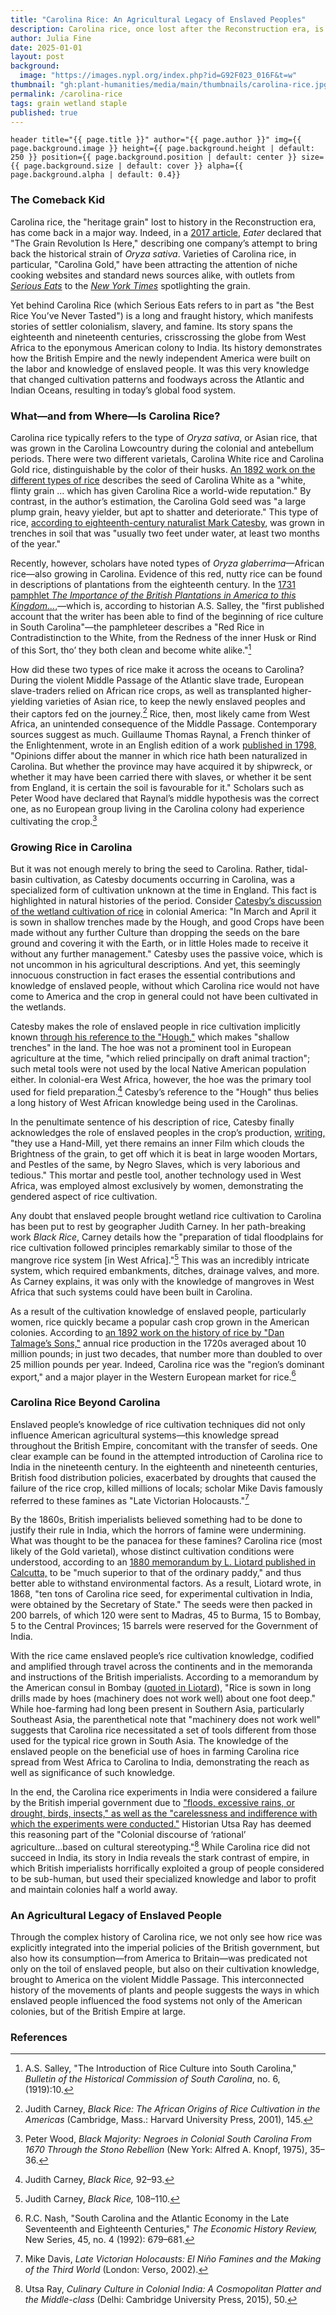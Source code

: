 ```yaml
---
title: "Carolina Rice: An Agricultural Legacy of Enslaved Peoples"
description: Carolina rice, once lost after the Reconstruction era, is being revived as a heritage grain with deep historical roots. Its story uncovers a legacy of slavery, settler colonialism, and exploitation that shaped both the British Empire and early America.
author: Julia Fine
date: 2025-01-01
layout: post
background:
  image: "https://images.nypl.org/index.php?id=G92F023_016F&t=w"
thumbnail: "gh:plant-humanities/media/main/thumbnails/carolina-rice.jpg"
permalink: /carolina-rice
tags: grain wetland staple
published: true
---
```


`header title="{{ page.title }}" author="{{ page.author }}" img={{ page.background.image }} height={{ page.background.height | default: 250 }} position={{ page.background.position | default: center }} size={{ page.background.size | default: cover }} alpha={{ page.background.alpha | default: 0.4}}`

<param title="American Civil War" eid="Q8676" aliases="Civil War">

### The Comeback Kid
  
Carolina rice, the "heritage grain" lost to history in the Reconstruction era, has come back in a major way. Indeed, in a [2017 article,](https://www.eater.com/ad/15973794/carolina-gold-rice-heritage-grains) _Eater_ declared that "The Grain Revolution Is Here," describing one company’s attempt to bring back the historical strain of <span eid="Q161426">_Oryza sativa_</span>. Varieties of Carolina rice, in particular, "Carolina Gold," have been attracting the attention of niche cooking websites and standard news sources alike, with outlets from [_Serious Eats_](https://www.seriouseats.com/2016/05/carolina-gold-heirloom-rice-anson-mills.html) to the [_New York Times_](https://www.nytimes.com/2018/02/13/dining/hill-rice-slave-history.html?auth=login-email&login=email) spotlighting the grain.
<param ve-image manifest="wc:The-rice-bird.jpg"
	title="Illustration of Rice and the Rice-Bird in the Carolina Colony, 1754.">
<param title="Oryza sativa" eid="Q161426">
<param title="Reconstruction Era" eid="Q623429" aliases="Reconstruction era"> 


Yet behind Carolina Rice (which Serious Eats refers to in part as "the Best Rice You’ve Never Tasted") is a long and fraught history, which manifests stories of settler colonialism, slavery, and famine. Its story spans the eighteenth and nineteenth centuries, crisscrossing the globe from West Africa to the eponymous American colony to India. Its history demonstrates how the British Empire and the newly independent America were built on the labor and knowledge of enslaved people. It was this very knowledge that changed cultivation patterns and foodways across the Atlantic and Indian Oceans, resulting in today’s global food system.
<param ve-map title="Different Areas of Carolina Rice Cultivation" center="23.950780, 0.270493" zoom="2">
<param ve-map-layer geojson active title="Different areas of Carolina Rice Cultivation" url="/geojson/carolina_rice_points.json">
<param title="foodways" eid="Q5465576">


### What—and from Where—Is Carolina Rice?
Carolina rice typically refers to the type of _Oryza sativa_, or Asian rice, that was grown in the Carolina Lowcountry during the colonial and antebellum periods. There were two different varietals, Carolina White rice and Carolina Gold rice, distinguishable by the color of their husks. [An 1892 work on the different types of rice](https://www.biodiversitylibrary.org/item/82844#page/27/mode/1up) describes the seed of Carolina White as a "white, flinty grain ... which has given Carolina Rice a world-wide reputation." By contrast, in the author’s estimation, the Carolina Gold seed was "a large plump grain, heavy yielder, but apt to shatter and deteriorate." This type of rice, [according to eighteenth-century naturalist Mark Catesby,](https://www.biodiversitylibrary.org/pageimage/38993744) was grown in trenches in soil that was "usually two feet under water, at least two months of the year."
<param ve-map title="The Carolina Lowcountry" center="32.779411, -79.943708" zoom="7" stroke-width="0">
<param ve-map-layer geojson active url="/geojson/lowcountry.json">
<param title="South Carolina Lowcountry" eid="Q3885311" aliases="Carolina Lowcountry">
<param title="Mark Catesby" eid="Q334914" aliases="Catesby">


Recently, however, scholars have noted types of _Oryza glaberrima_—African rice—also growing in Carolina. Evidence of this red, nutty rice can be found in descriptions of plantations from the eighteenth century. In the [1731 pamphlet _The Importance of the British Plantations in America to this Kingdom..._,](https://archive.org/details/importanceofbrit00hall/page/n6/mode/2up)—which is, according to historian A.S. Salley, the "first published account that the writer has been able to find of the beginning of rice culture in South Carolina"—the pamphleteer describes a "Red Rice in Contradistinction to the White, from the Redness of the inner Husk or Rind of this Sort, tho’ they both clean and become white alike."[^ref1]
<param ve-map title="The Origins of Carolina Rice" center="12.586420, -8.107447" zoom="3">
<param ve-map-layer geojson active title="The Origins of Oryza glaberrima" url="/geojson/west_africa.json">
<param title="Oryza glaberrima" eid="Q2670252">


How did these two types of rice make it across the oceans to Carolina? During the violent Middle Passage of the Atlantic slave trade, European slave-traders relied on African rice crops, as well as transplanted higher-yielding varieties of Asian rice, to keep the newly enslaved peoples and their captors fed on the journey.[^ref2] Rice, then, most likely came from West Africa, an unintended consequence of the Middle Passage. Contemporary sources suggest as much. Guillaume Thomas Raynal, a French thinker of the Enlightenment, wrote in an English edition of a work [published in 1798,](https://books.google.com/books?id=0YdaAAAAYAAJ&pg=PA402&lpg=PA402&dq=Opinions+differ+about+the+manner+in+which+rice+hath+been+naturalized+in+Carolina.+But+whether+the+province+may+have+acquired+it+by+shipwreck,+or+whether+it+may+have+been+carried+there+with+slaves,+or+whether+it+be+sent+from+England,+it+is+certain+the+soil+is+favourable+for+it.&source=bl&ots=SguqqW9ojc&sig=ACfU3U2wQdmA9nVXPAvoG8_IMxBvjq0N2Q&hl=en&sa=X&ved=2ahUKEwisrpuxwPfoAhVsmXIEHa3NDhsQ6AEwAHoECAsQKQ#v=onepage&q&f=false) "Opinions differ about the manner in which rice hath been naturalized in Carolina. But whether the province may have acquired it by shipwreck, or whether it may have been carried there with slaves, or whether it be sent from England, it is certain the soil is favourable for it." Scholars such as Peter Wood have declared that Raynal’s middle hypothesis was the correct one, as no European group living in the Carolina colony had experience cultivating the crop.[^ref3]
<param ve-map title="The Middle Passage" center="25.706078, -40.512313" zoom="3">
<param ve-map-layer geojson active url="/geojson/middle_passage.json">
<param title="Conditions of the slave trade" eid="Q2500942" aliases="Middle Passage">
<param title="Guillaume Thomas François Raynal" eid="Q727782" aliases="Guillaume Thomas Raynal">


### Growing Rice in Carolina

But it was not enough merely to bring the seed to Carolina. Rather, tidal-basin cultivation, as Catesby documents occurring in Carolina, was a specialized form of cultivation unknown at the time in England. This fact is highlighted in natural histories of the period. Consider [Catesby’s discussion of the wetland cultivation of rice](https://www.biodiversitylibrary.org/item/120381#page/41/mode/1up) in colonial America: "In March and April it is sown in shallow trenches made by the Hough, and good Crops have been made without any further Culture than dropping the seeds on the bare ground and covering it with the Earth, or in little Holes made to receive it without any further management." Catesby uses the passive voice, which is not uncommon in his agricultural descriptions. And yet, this seemingly innocuous construction in fact erases the essential contributions and knowledge of enslaved people, without which Carolina rice would not have come to America and the crop in general could not have been cultivated in the wetlands.
<param ve-image manifest="gh:plant-humanities/media/carolina-rice/317f31115cfb15b90f56e35c3c6d4f4e09385e69a1225d4a4284ac44ad65c8e5.yaml" fit="contain">


Catesby makes the role of enslaved people in rice cultivation implicitly known [through his reference to the "Hough,"](https://www.biodiversitylibrary.org/item/120381#page/41/mode/1up) which makes "shallow trenches" in the land. The hoe was not a prominent tool in European agriculture at the time, "which relied principally on draft animal traction"; such metal tools were not used by the local Native American population either. In colonial-era West Africa, however, the hoe was the primary tool used for field preparation.[^ref4] Catesby’s reference to the "Hough" thus belies a long history of West African knowledge being used in the Carolinas.
<param ve-image fit="contain" manifest="gh:plant-humanities/media/carolina-rice/62c8abfcc2b157fc1c297146feb05280cea597ddf689dd0cd17b0cbab6d25de8.yaml">


In the penultimate sentence of his description of rice, Catesby finally acknowledges the role of enslaved peoples in the crop’s production, [writing,](https://www.biodiversitylibrary.org/item/120381#page/41/mode/1up) "they use a Hand-Mill, yet there remains an inner Film which clouds the Brightness of the grain, to get off which it is beat in large wooden Mortars, and Pestles of the same, by Negro Slaves, which is very laborious and tedious." This mortar and pestle tool, another technology used in West Africa, was employed almost exclusively by women, demonstrating the gendered aspect of rice cultivation.
<param ve-image fit="contain" manifest="gh:plant-humanities/media/carolina-rice/6ae993c498079fe77da34db9f1c1364745f6d4cb5549a7d1dbfcf9819e9ad976.yaml">


Any doubt that enslaved people brought wetland rice cultivation to Carolina has been put to rest by geographer Judith Carney. In her path-breaking work <span eid="Q3434002">_Black Rice_</span>, Carney details how the "preparation of tidal floodplains for rice cultivation followed principles remarkably similar to those of the mangrove rice system [in West Africa]."[^ref5] This was an incredibly intricate system, which required embankments, ditches, drainage valves, and more. As Carney explains, it was only with the knowledge of mangroves in West Africa that such systems could have been built in Carolina.
<param ve-image manifest="gh:plant-humanities/media/carolina-rice/1bc04b5291c26a46d918139138b992d2de976d6851d0893b0476b85bfbdfc6e6.yaml" fit="contain">


As a result of the cultivation knowledge of enslaved people, particularly women, rice quickly became a popular cash crop grown in the American colonies. According to [an 1892 work on the history of rice by "Dan Talmage’s Sons,"](https://www.biodiversitylibrary.org/item/82844#page/18/mode/1up) annual rice production in the 1720s averaged about 10 million pounds; in just two decades, that number more than doubled to over 25 million pounds per year. Indeed, Carolina rice was the "region’s dominant export," and a major player in the Western European market for rice.[^ref6]
<param ve-image manifest="gh:plant-humanities/media/carolina-rice/953d8333deacabb3b5d83bb57c62acaf298889fe77fd959c577cb7025b1cd9b1.yaml">


### Carolina Rice Beyond Carolina

Enslaved people’s knowledge of rice cultivation techniques did not only influence American agricultural systems—this knowledge spread throughout the British Empire, concomitant with the transfer of seeds. One clear example can be found in the attempted introduction of Carolina rice to India in the nineteenth century. In the eighteenth and nineteenth centuries, British food distribution policies, exacerbated by droughts that caused the failure of the rice crop, killed millions of locals; scholar Mike Davis famously referred to these famines as "Late Victorian Holocausts."[^ref7]
<param ve-map title="The Transfer of Carolina Rice to India" center="12.586420, -8.107447" zoom="2">
<param ve-map-layer geojson active url="/geojson/carolina_rice_transfer.json">
<param title="cash crop" eid="Q932139">


By the 1860s, British imperialists believed something had to be done to justify their rule in India, which the horrors of famine were undermining. What was thought to be the panacea for these famines? Carolina rice (most likely of the Gold varietal), whose distinct cultivation conditions were understood, according to an [1880 memorandum by L. Liotard published in Calcutta,](https://books.google.com/books?id=icUIAAAAQAAJ&pg=PA77&dq=carolina+rice+bengal&hl=en&newbks=1&newbks_redir=0&sa=X&ved=2ahUKEwiN1ayK1eDoAhWGgnIEHfpLCokQ6AEwAHoECAIQAg#v=onepage&q&f=false) to be "much superior to that of the ordinary paddy," and thus better able to withstand environmental factors. As a result, Liotard wrote, in 1868, "ten tons of Carolina rice seed, for experimental cultivation in India, were obtained by the Secretary of State." The seeds were then packed in 200 barrels, of which 120 were sent to Madras, 45 to Burma, 15 to Bombay, 5 to the Central Provinces; 15 barrels were reserved for the Government of India.
<param ve-map title="Where Carolina Rice was Grown Throughout British India" center="23.688939, 78.678650" zoom="4.2">
<param ve-map-layer geojson active title="Rice Transfers across Southern Asia" url="/geojson/indiaetc.json">


With the rice came enslaved people’s rice cultivation knowledge, codified and amplified through travel across the continents and in the memoranda and instructions of the British imperialists. According to a memorandum by the American consul in Bombay ([quoted in Liotard](https://books.google.com/books?id=icUIAAAAQAAJ&pg=PA77&dq=carolina+rice+bengal&hl=en&newbks=1&newbks_redir=0&sa=X&ved=2ahUKEwiN1ayK1eDoAhWGgnIEHfpLCokQ6AEwAHoECAIQAg#v=onepage&q&f=false)), "Rice is sown in long drills made by hoes (machinery does not work well) about one foot deep." While hoe-farming had long been present in Southern Asia, particularly Southeast Asia, the parenthetical note that "machinery does not work well" suggests that Carolina rice necessitated a set of tools different from those used for the typical rice grown in South Asia. The knowledge of the enslaved people on the beneficial use of hoes in farming Carolina rice spread from West Africa to Carolina to India, demonstrating the reach as well as significance of such knowledge.
<param ve-map title="Bombay" center="19.083495, 72.866069" zoom="8">
<param ve-map-layer geojson active title="Bombay" url="/geojson/bombay.json">


In the end, the Carolina rice experiments in India were considered a failure by the British imperial government due to ["floods, excessive rains, or drought, birds, insects," as well as the "carelessness and indifference with which the experiments were conducted."](https://www.biodiversitylibrary.org/item/66916#page/219/mode/1up) Historian Utsa Ray has deemed this reasoning part of the "Colonial discourse of ‘rational’ agriculture...based on cultural stereotyping."[^ref8] While Carolina rice did not succeed in India, its story in India reveals the stark contrast of empire, in which British imperialists horrifically exploited a group of people considered to be sub-human, but used their specialized knowledge and labor to profit and maintain colonies half a world away.
<param ve-map title="Where Carolina Rice was Grown Throughout British India" center="23.688939, 78.678650" zoom="4.2">
<param ve-map-layer geojson active title="Rice Transfers across Southern Asia" url="/geojson/indiaetc.json">


### An Agricultural Legacy of Enslaved People
Through the complex history of Carolina rice, we not only see how rice was explicitly integrated into the imperial policies of the British government, but also how its consumption—from America to Britain—was predicated not only on the toil of enslaved people, but also on their cultivation knowledge, brought to America on the violent Middle Passage. This interconnected history of the movements of plants and people suggests the ways in which enslaved people influenced the food systems not only of the American colonies, but of the British Empire at large.
<param ve-map title="The Varied Geographies of Carolina Rice" center="23.950780, 0.270493" zoom="2">
<param ve-map-layer geojson active title="The Varied Geographies of Carolina Rice" url="/geojson/carolina_rice_points.json">


### References
[^ref1]: A.S. Salley, "The Introduction of Rice Culture into South Carolina,"  _Bulletin of the Historical Commission of South Carolina_, no. 6, (1919):10.
[^ref2]: Judith Carney, _Black Rice: The African Origins of Rice Cultivation in the Americas_ (Cambridge, Mass.: Harvard University Press, 2001), 145.
[^ref3]: Peter Wood, _Black Majority: Negroes in Colonial South Carolina From 1670 Through the Stono Rebellion_ (New York: Alfred A. Knopf, 1975), 35–36.
[^ref4]: Judith Carney, _Black Rice,_ 92–93.
[^ref5]: Judith Carney, _Black Rice,_ 108–110.
[^ref6]: R.C. Nash, "South Carolina and the Atlantic Economy in the Late Seventeenth and Eighteenth Centuries," _The Economic History Review,_ New Series, 45, no. 4 (1992): 679–681.
[^ref7]: Mike Davis, _Late Victorian Holocausts: El Niño Famines and the Making of the Third World_ (London: Verso, 2002).
[^ref8]: Utsa Ray, _Culinary Culture in Colonial India: A Cosmopolitan Platter and the Middle-class_ (Delhi: Cambridge University Press, 2015), 50.
